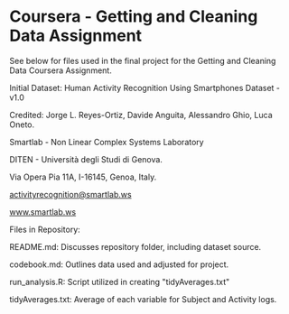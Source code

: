 # Coursera - Getting and Cleaning Data Assignment 


See below for files used in the final project for the Getting and Cleaning Data Coursera Assignment. 

Initial Dataset: Human Activity Recognition Using Smartphones Dataset - v1.0

Credited: Jorge L. Reyes-Ortiz, Davide Anguita, Alessandro Ghio, Luca Oneto.

Smartlab - Non Linear Complex Systems Laboratory

DITEN - Università degli Studi di Genova.

Via Opera Pia 11A, I-16145, Genoa, Italy.

activityrecognition@smartlab.ws

www.smartlab.ws


Files in Repository:

README.md: Discusses repository folder, including dataset source.

codebook.md: Outlines data used and adjusted for project.

run_analysis.R: Script utilized in creating "tidyAverages.txt"

tidyAverages.txt: Average of each variable for Subject and Activity logs.


